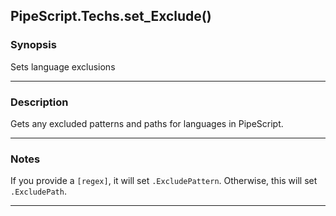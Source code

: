 PipeScript.Techs.set_Exclude()
------------------------------

### Synopsis
Sets language exclusions

---

### Description

Gets any excluded patterns and paths for languages in PipeScript.

---

### Notes
If you provide a `[regex]`, it will set `.ExcludePattern`.
Otherwise, this will set `.ExcludePath`.

---
